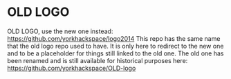 # OLD LOGO
OLD LOGO, use the new one instead: https://github.com/yorkhackspace/logo2014
This repo has the same name that the old logo repo used to have.
It is only here to redirect to the new one and to be a placeholder for things still linked to the old one.
The old one has been renamed and is still available for historical purposes here: https://github.com/yorkhackspace/OLD-logo
